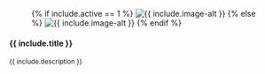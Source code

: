 <div class="box uk-width-1-2@m uk-width-1-3@l">
    <figure class="uk-overlay uk-overlay-hover">
        {% if include.active == 1 %}
            <img class="uk-overlay-spin" src="/static/images/events/{{ include.image }}" alt="{{ include.image-alt }}">
            <a class="uk-position-cover" href="/social-events#{{ include.anchor }}"></a>
        {% else %}
            <img src="/static/images/events/{{ include.image }}" alt="{{ include.image-alt }}"> 
        {% endif %}
    </figure>
    <div class="grey info-box">
        <h4>{{ include.title }}</h4>
        <p>
            <small>{{ include.description }}</small>
        </p>
    </div>
</div>